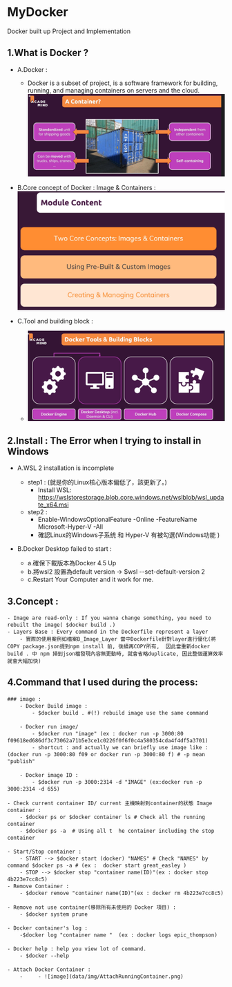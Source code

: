 # MyDocker
Docker built up Project and Implementation

## 1.What is Docker ?
- A.Docker : 
    - Docker is a subset of project, is a software framework for building, running, and managing containers on servers and the cloud.<br>
 ![image](data/img/container.png)

- B.Core concept of Docker : Image & Containers :<br>
 ![image](data/img/image_container.png)


- C.Tool and building block :<br>
    - ![image](data/img/Docker_Tool.png)


## 2.Install : The Error when I trying to install in Windows

- A.WSL 2 installation is incomplete
    - step1 : (就是你的Linux核心版本偏低了，該更新了。)
        - Install WSL: https://wslstorestorage.blob.core.windows.net/wslblob/wsl_update_x64.msi
    - step2 : 
        - Enable-WindowsOptionalFeature -Online -FeatureName Microsoft-Hyper-V -All 
        - 確認Linux的Windows子系统 和 Hyper-V 有被勾選(Windows功能 )

- B.Docker Desktop failed to start : 
    - a.確保下載版本為Docker 4.5 Up
    - b.將wsl2 設置為default version -> $wsl --set-default-version 2
    - c.Restart Your Computer
    and it work for me.

## 3.Concept : 
    - Image are read-only : If you wanna change something, you need to rebuilt the image( $docker build .)  
    - Layers Base : Every command in the Dockerfile represent a layer
        - 實際的使用案例如檔案B_Image_Layer 當中Dockerfile針對layer進行優化(將COPY package.json提到npm install 前, 後續再COPY所有,  因此當重新docker build . 中 npm 掃到json檔發現內容無更動時, 就會省略duplicate, 因此整個運算效率就會大幅加快)

## 4.Command that I used during the process:

    ### image :
        - Docker Build image : 
            - $docker build . #(!) rebuild image use the same command
        
        - Docker run image/ 
            - $docker run "image" (ex : docker run -p 3000:80 f09618ed686df3c73062a71b5e3ce1c0226f0f6f0c4a580354cda4f4df5a3701)
            - shortcut : and actually we can briefly use image like : (docker run -p 3000:80 f09 or docker run -p 3000:80 f) # -p mean "publish"
        
        - Docker image ID : 
            - $docker run -p 3000:2314 -d "IMAGE" (ex:docker run -p 3000:2314 -d 655)

    - Check current container ID/ current 主機映射到container的狀態 Image container : 
        - $docker ps or $docker container ls # Check all the running container
        - $docker ps -a  # Using all t  he container including the stop container

    - Start/Stop container :
        - START --> $docker start (docker) "NAMES" # Check "NAMES" by command $docker ps -a # (ex :  docker start great_easley )
        - STOP --> $docker stop "container name(ID)"(ex : docker stop 4b223e7cc8c5)
    - Remove Container : 
        - $docker remove "container name(ID)"(ex : docker rm 4b223e7cc8c5)

    - Remove not use container(移除所有未使用的 Docker 項目) : 
        - $docker system prune

    - Docker container's log : 
        -$docker log "container name "  (ex : docker logs epic_thompson)

    - Docker help : help you view lot of command.
        - $docker --help  

    - Attach Docker Container :
        -     - ![image](data/img/AttachRunningContainer.png)
